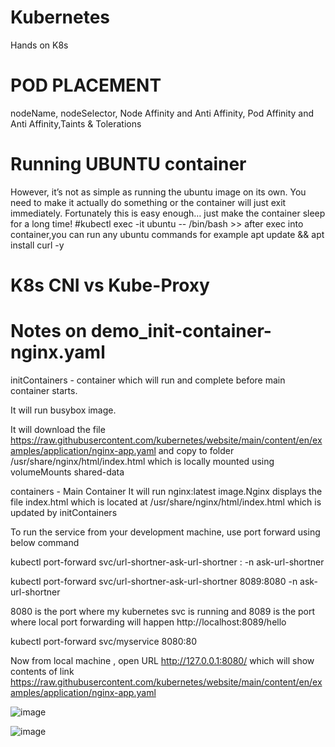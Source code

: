 # Kubernetes
Hands on K8s

# POD PLACEMENT
nodeName, nodeSelector, Node Affinity and Anti Affinity, Pod Affinity and Anti Affinity,Taints & Tolerations

# Running UBUNTU container

However, it’s not as simple as running the ubuntu image on its own. You need to make it actually do something or the container will just exit immediately. Fortunately this is easy enough… just make the container sleep for a long time!
#kubectl exec -it ubuntu -- /bin/bash >> after exec into container,you can run any ubuntu commands for example apt update && apt install curl -y

# K8s CNI vs Kube-Proxy

# Notes on demo_init-container-nginx.yaml
initContainers - container which will run and complete before main container starts.

  It will run busybox image. 

  It will download the file https://raw.githubusercontent.com/kubernetes/website/main/content/en/examples/application/nginx-app.yaml and copy to folder /usr/share/nginx/html/index.html which is locally mounted using volumeMounts shared-data

containers - Main Container 
   It will run nginx:latest image.Nginx displays the file index.html which is located at /usr/share/nginx/html/index.html which is updated by initContainers

   To run the service from your development machine, use port forward  using below command

  kubectl port-forward svc/url-shortner-ask-url-shortner <local-machine-port where you want port to be forwarded>:<service-port where svc is running> -n ask-url-shortner

  kubectl port-forward svc/url-shortner-ask-url-shortner 8089:8080 -n ask-url-shortner  

  8080 is the port where my kubernetes svc is running and 8089 is the port where local port forwarding will happen http://localhost:8089/hello
   
   kubectl port-forward svc/myservice 8080:80

   Now from local machine , open URL http://127.0.0.1:8080/  which will show contents of link https://raw.githubusercontent.com/kubernetes/website/main/content/en/examples/application/nginx-app.yaml

   ![image](https://github.com/user-attachments/assets/5cebbea6-cf06-4a7a-88a8-55702a30c306)

   ![image](https://github.com/user-attachments/assets/41e8b5fc-583e-4f53-b3fd-4ba6b6612ba1)


